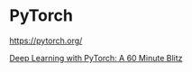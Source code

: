 # PyTorch

<https://pytorch.org/>

[Deep Learning with PyTorch: A 60 Minute Blitz](https://pytorch.org/tutorials/beginner/deep_learning_60min_blitz.html)